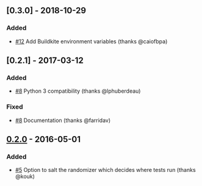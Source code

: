 ## [0.3.0] - 2018-10-29
### Added
- [#12](https://github.com/dlanger/nose-parallel/pull/12) Add Buildkite environment variables (thanks @caiofbpa)

## [0.2.1] - 2017-03-12
### Added
- [#8](https://github.com/dlanger/nose-parallel/pull/8) Python 3 compatibility (thanks @lphuberdeau)
### Fixed
- [#8](https://github.com/dlanger/nose-parallel/pull/7) Documentation (thanks @farridav)


## [0.2.0] - 2016-05-01
### Added
- [#5](https://github.com/dlanger/nose-parallel/pull/5) Option to salt the randomizer which decides where tests run (thanks @kouk)


[0.2.0]: https://github.com/dlanger/nose-parallel/compare/2ccb175016cb4c492bb4e924adcb9ba5eac3ded0...0.2.0
